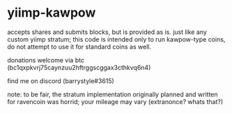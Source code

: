 # yiimp-kawpow

accepts shares and submits blocks, but is provided as is.
just like any custom yiimp stratum; this code is intended only to run kawpow-type coins, do not attempt to use it for standard coins as well.

donations welcome via btc (bc1qxpkvrj75caynzuu2hftrggscggax3cthkvq6n4)

find me on discord (barrystyle#3615)

note: to be fair, the stratum implementation originally planned and written for ravencoin was horrid; your mileage may vary (extranonce? whats that?)

